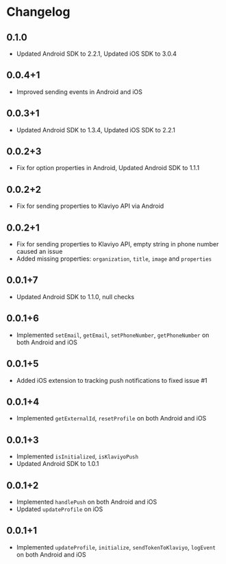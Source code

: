 # Changelog

## 0.1.0

* Updated Android SDK to 2.2.1, Updated iOS SDK to 3.0.4

## 0.0.4+1

* Improved sending events in Android and iOS

## 0.0.3+1

* Updated Android SDK to 1.3.4, Updated iOS SDK to 2.2.1

## 0.0.2+3

* Fix for option properties in Android, Updated Android SDK to 1.1.1

## 0.0.2+2

* Fix for sending properties to Klaviyo API via Android

## 0.0.2+1

* Fix for sending properties to Klaviyo API, empty string in phone number caused an issue
* Added missing properties: `organization`, `title`, `image` and `properties`

## 0.0.1+7

* Updated Android SDK to 1.1.0, null checks

## 0.0.1+6

* Implemented `setEmail`, `getEmail`, `setPhoneNumber`, `getPhoneNumber` on both Android and iOS

## 0.0.1+5

* Added iOS extension to tracking push notifications to fixed issue #1

## 0.0.1+4

* Implemented `getExternalId`, `resetProfile` on both Android and iOS

## 0.0.1+3

* Implemented `isInitialized`, `isKlaviyoPush`
* Updated Android SDK to 1.0.1

## 0.0.1+2

* Implemented `handlePush` on both Android and iOS
* Updated `updateProfile` on iOS

## 0.0.1+1

* Implemented `updateProfile`, `initialize`, `sendTokenToKlaviyo`, `logEvent` on both Android and iOS
